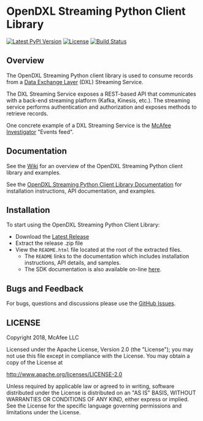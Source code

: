 # OpenDXL Streaming Python Client Library
[![Latest PyPI Version](https://img.shields.io/pypi/v/dxlstreamingclient.svg)](https://pypi.python.org/pypi/dxlstreamingclient)
[![License](https://img.shields.io/badge/License-Apache%202.0-blue.svg)](https://opensource.org/licenses/Apache-2.0)
[![Build Status](https://travis-ci.org/opendxl/opendxl-streaming-client-python.png?branch=master)](https://travis-ci.org/opendxl/opendxl-streaming-client-python)

## Overview

The OpenDXL Streaming Python client library is used to consume records
from a
[Data Exchange Layer](http://www.mcafee.com/us/solutions/data-exchange-layer.aspx)
(DXL) Streaming Service.

The DXL Streaming Service exposes a REST-based API that communicates with a
back-end streaming platform (Kafka, Kinesis, etc.). The streaming service
performs authentication and authorization and exposes methods to retrieve
records.

One concrete example of a DXL Streaming Service is the
[McAfee Investigator](https://www.mcafee.com/enterprise/en-us/products/investigator.html)
"Events feed".

## Documentation

See the
[Wiki](https://github.com/opendxl/opendxl-streaming-client-python/wiki)
for an overview of the OpenDXL Streaming Python client library and
examples.

See the
[OpenDXL Streaming Python Client Library Documentation](https://opendxl.github.io/opendxl-streaming-client-python/pydoc)
for installation instructions, API documentation, and examples.

## Installation

To start using the OpenDXL Streaming Python Client Library:

* Download the [Latest Release](https://github.com/opendxl/opendxl-streaming-client-python/releases/latest)
* Extract the release .zip file
* View the `README.html` file located at the root of the extracted files.
  * The `README` links to the documentation which includes installation instructions, API details, and samples.
  * The SDK documentation is also available on-line [here](https://opendxl.github.io/opendxl-streaming-client-python/pydoc).

## Bugs and Feedback

For bugs, questions and discussions please use the
[GitHub Issues](https://github.com/opendxl/opendxl-streaming-client-python/issues).

## LICENSE

Copyright 2018, McAfee LLC

Licensed under the Apache License, Version 2.0 (the "License"); you may not use
this file except in compliance with the License. You may obtain a copy of the
License at

http://www.apache.org/licenses/LICENSE-2.0

Unless required by applicable law or agreed to in writing, software distributed
under the License is distributed on an "AS IS" BASIS, WITHOUT WARRANTIES OR
CONDITIONS OF ANY KIND, either express or implied. See the License for the
specific language governing permissions and limitations under the License.
